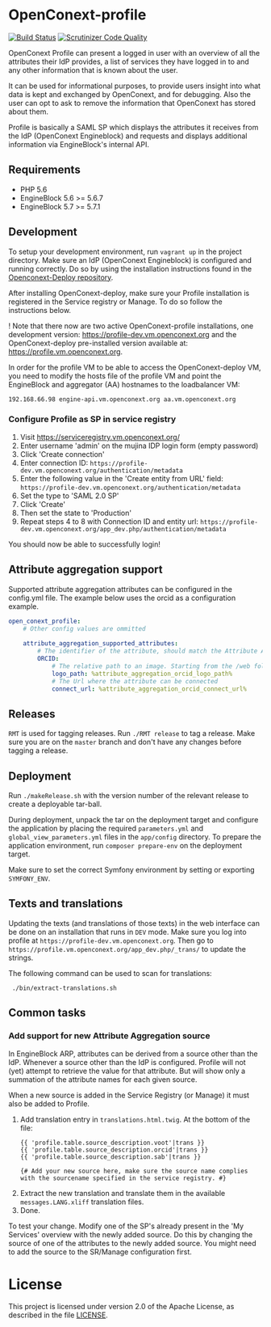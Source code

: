 OpenConext-profile
==================

[![Build Status](https://travis-ci.org/OpenConext/OpenConext-profile.svg)](https://travis-ci.org/OpenConext/OpenConext-profile)
[![Scrutinizer Code Quality](https://scrutinizer-ci.com/g/OpenConext/OpenConext-profile/badges/quality-score.png?b=develop)](https://scrutinizer-ci.com/g/OpenConext/OpenConext-profile/?branch=develop)

OpenConext Profile can present a logged in user with an overview of all the
attributes their IdP provides, a list of services they have logged in to
and any other information that is known about the user.

It can be used for informational purposes, to provide users insight into what
data is kept and exchanged by OpenConext, and for debugging. Also the user
can opt to ask to remove the information that OpenConext has stored about
them.

Profile is basically a SAML SP which displays the attributes it receives
from the IdP (OpenConext Engineblock) and requests and displays additional
information via EngineBlock's internal API.

## Requirements
- PHP 5.6
- EngineBlock 5.6 >= 5.6.7 
- EngineBlock 5.7 >= 5.7.1

## Development
To setup your development environment, run `vagrant up` in the project directory.
Make sure an IdP (OpenConext Engineblock) is configured and running correctly. Do 
so by using the installation instructions found in the [Openconext-Deploy repository](https://github.com/OpenConext/OpenConext-deploy/blob/master/README.md).

After installing OpenConext-deploy, make sure your Profile installation is 
registered in the Service registry or Manage. To do so follow the instructions 
below.

! Note that there now are two active OpenConext-profile installations, one development
version: https://profile-dev.vm.openconext.org and the OpenConext-deploy pre-installed
version available at: https://profile.vm.openconext.org.

In order for the profile VM to be able to access the OpenConext-deploy
VM, you need to modify the hosts file of the profile VM and point the
EngineBlock and aggregator (AA) hostnames to the loadbalancer VM:

    192.168.66.98 engine-api.vm.openconext.org aa.vm.openconext.org

### Configure Profile as SP in service registry

 1. Visit https://serviceregistry.vm.openconext.org/
 2. Enter username 'admin' on the mujina IDP login form (empty password)
 3. Click 'Create connection'
 4. Enter connection ID: `https://profile-dev.vm.openconext.org/authentication/metadata`
 5. Enter the following value in the 'Create entity from URL' field: `https://profile-dev.vm.openconext.org/authentication/metadata`
 6. Set the type to 'SAML 2.0 SP'
 7. Click 'Create'
 8. Then set the state to 'Production'
 9. Repeat steps 4 to 8 with Connection ID and entity url: `https://profile-dev.vm.openconext.org/app_dev.php/authentication/metadata`
 
You should now be able to successfully login!

## Attribute aggregation support
Supported attribute aggregation attributes can be configured in the config.yml file. The example below uses
the orcid as a configuration example.

```yaml
open_conext_profile:
    # Other config values are ommitted
    
    attribute_aggregation_supported_attributes:
        # The identifier of the attribute, should match the Attribute Aggregation API's definition
        ORCID:
            # The relative path to an image. Starting from the /web folder
            logo_path: %attribute_aggregation_orcid_logo_path%
            # The Url where the attribute can be connected
            connect_url: %attribute_aggregation_orcid_connect_url%
```

## Releases
`RMT` is used for tagging releases. Run `./RMT release` to tag a release.  Make
sure you are on the `master` branch and don't have any changes before tagging
a release.

## Deployment
Run `./makeRelease.sh` with the version number of the relevant release to create a deployable tar-ball.

During deployment, unpack the tar on the deployment target and configure the
application by placing the required `parameters.yml` and
`global_view_parameters.yml` files in the `app/config` directory.
To prepare the application environment, run `composer prepare-env` on the
deployment target.

Make sure to set the correct Symfony environment by setting or exporting
`SYMFONY_ENV`.

## Texts and translations
Updating the texts (and translations of those texts) in the web interface
can be done on an installation that runs in `DEV` mode. Make sure you log
into profile at `https://profile-dev.vm.openconext.org`. Then go to
`https://profile.vm.openconext.org/app_dev.php/_trans/` to update the strings.

The following command can be used to scan for translations:

     ./bin/extract-translations.sh

## Common tasks

### Add support for new Attribute Aggregation source
In EngineBlock ARP, attributes can be derived from a source other than the IdP. Whenever a source other than
the IdP is configured. Profile will not (yet) attempt to retrieve the value for that attribute. But will show only a
summation of the attribute names for each given source. 

When a new source is added in the Service Registry (or Manage) it must also be added to Profile.  
1. Add translation entry in `translations.html.twig`. At the bottom of the file:
    ```twig
    {{ 'profile.table.source_description.voot'|trans }}
    {{ 'profile.table.source_description.orcid'|trans }}
    {{ 'profile.table.source_description.sab'|trans }}
    
    {# Add your new source here, make sure the source name complies with the sourcename specified in the service registry. #}
    ```
2. Extract the new translation and translate them in the available `messages.LANG.xliff` translation files.
3. Done.

To test your change. Modify one of the SP's already present in the 'My Services' overview with the newly added source. 
Do this by changing the source of one of the attributes to the newly added source. You might need to add the source to 
the SR/Manage configuration first. 

# License
This project is licensed under version 2.0 of the Apache License, as described
in the file [LICENSE](LICENSE).
